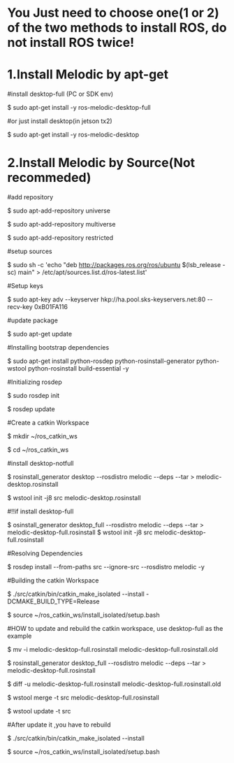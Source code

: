 # You Just  need to choose one(1 or 2) of the two methods to install ROS, do not install ROS twice!

# 1.Install Melodic by apt-get

#install desktop-full (PC or SDK env)

$ sudo apt-get install -y ros-melodic-desktop-full

#or just install desktop(in jetson tx2)

$ sudo apt-get install -y ros-melodic-desktop

# 2.Install  Melodic by Source(Not recommeded)

#add repository

$ sudo apt-add-repository universe

$ sudo apt-add-repository multiverse

$ sudo apt-add-repository restricted



#setup sources

$ sudo sh -c 'echo "deb http://packages.ros.org/ros/ubuntu $(lsb_release -sc) main" > /etc/apt/sources.list.d/ros-latest.list'

#Setup keys

$ sudo apt-key adv --keyserver hkp://ha.pool.sks-keyservers.net:80 --recv-key 0xB01FA116

#update package

$ sudo apt-get update

#Installing bootstrap dependencies

$ sudo apt-get install python-rosdep python-rosinstall-generator python-wstool python-rosinstall build-essential -y

#Initializing rosdep

$ sudo rosdep init

$ rosdep update


#Create a catkin Workspace

$ mkdir ~/ros_catkin_ws

$ cd ~/ros_catkin_ws

#install desktop-notfull

$ rosinstall_generator desktop --rosdistro melodic --deps --tar > melodic-desktop.rosinstall

$ wstool init -j8 src melodic-desktop.rosinstall


#!!if install desktop-full

$ osinstall_generator desktop_full --rosdistro melodic --deps --tar > melodic-desktop-full.rosinstall
$ wstool init -j8 src melodic-desktop-full.rosinstall


#Resolving Dependencies

$ rosdep install --from-paths src --ignore-src --rosdistro melodic -y


#Building the catkin Workspace

$ ./src/catkin/bin/catkin_make_isolated --install -DCMAKE_BUILD_TYPE=Release

$ source ~/ros_catkin_ws/install_isolated/setup.bash


#HOW to update and rebuild the catkin workspace, use desktop-full as the example

$ mv -i melodic-desktop-full.rosinstall melodic-desktop-full.rosinstall.old

$ rosinstall_generator desktop_full --rosdistro melodic --deps --tar > melodic-desktop-full.rosinstall


$ diff -u melodic-desktop-full.rosinstall melodic-desktop-full.rosinstall.old

$ wstool merge -t src melodic-desktop-full.rosinstall

$ wstool update -t src

#After update it ,you have to rebuild

$ ./src/catkin/bin/catkin_make_isolated --install

$ source ~/ros_catkin_ws/install_isolated/setup.bash
